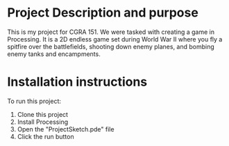 # Project Description and purpose
This is my project for CGRA 151. We were tasked with creating a game in Processing. It is a 2D endless game set during World War II where you fly a spitfire over the battlefields, shooting down enemy planes, and bombing enemy tanks and encampments.

# Installation instructions
To run this project:
1. Clone this project
2. Install Processing
3. Open the "ProjectSketch.pde" file
4. Click the run button
